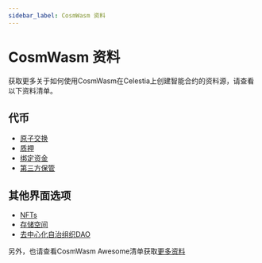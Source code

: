 ```yaml
---
sidebar_label: CosmWasm 资料
---
```


# CosmWasm 资料

获取更多关于如何使用CosmWasm在Celestia上创建智能合约的资料源，请查看以下资料清单。

## 代币

- [原子交换](https://docs.rs/cw20-atomic-swap/latest/cw20_atomic_swap/)
- [质押](https://docs.rs/cw20-staking/latest/cw20_staking/)
- [绑定资金](https://docs.rs/cw20-bonding/latest/cw20_bonding/)
- [第三方保管](https://docs.rs/cw20-escrow/latest/cw20_escrow/)

## 其他界面选项

- [NFTs](https://github.com/CosmWasm/cw-nfts/tree/main/contracts)
- [存储空间](https://crates.io/crates/cosmwasm-storage)
- [去中心化自治组织DAO](https://github.com/DA0-DA0/dao-contracts/tree/main/contracts)

另外，也请查看CosmWasm Awesome清单获取[更多资料](https://github.com/InterWasm/cw-awesome/)
